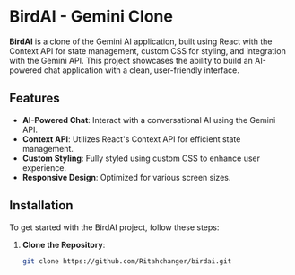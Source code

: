 # BirdAI - Gemini Clone

**BirdAI** is a clone of the Gemini AI application, built using React with the Context API for state management, custom CSS for styling, and integration with the Gemini API. This project showcases the ability to build an AI-powered chat application with a clean, user-friendly interface.

## Features

- **AI-Powered Chat**: Interact with a conversational AI using the Gemini API.
- **Context API**: Utilizes React's Context API for efficient state management.
- **Custom Styling**: Fully styled using custom CSS to enhance user experience.
- **Responsive Design**: Optimized for various screen sizes.

## Installation

To get started with the BirdAI project, follow these steps:

1. **Clone the Repository**:
   ```bash
   git clone https://github.com/Ritahchanger/birdai.git
